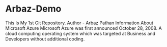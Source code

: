 # Arbaz-Demo
This Is My 1st Git Repository.
Author - Arbaz Pathan
Information About Microsoft Azure
Microsoft Azure was first announced October 28, 2008. A cloud computing operating system which was targeted at Business and Developers without additional coding.
